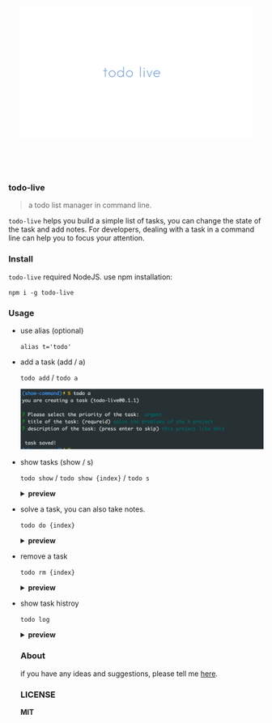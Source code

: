 
<br>
<div align="center" height="500">
<img src="logo.png" width="460" height="260" align="center">
</div>

<br><br><br>

### todo-live

> a todo list manager in  command line.

`todo-live` helps you build a simple list of tasks, you can change the state of the task and add notes. For developers, dealing with a task in a command line can help you to focus your attention.

### Install

`todo-live` required NodeJS. use npm installation:

```
npm i -g todo-live
```

### Usage

- use alias (optional)

  `alias t='todo'`

- add a task (add / a)

  `todo add` / `todo a`

  <img src=".github/examples/add.png">

- show tasks (show / s)

  `todo show` / `todo show {index}` / `todo s`

  <details>
    <summary><b>preview</b> </summary>
    <img src=".github/examples/show-1.png">
    <img src=".github/examples/show-2.png">
  </details>

- solve a task, you can also take notes.

  `todo do {index}`
  <details>
    <summary><b>preview</b> </summary>
    <img src=".github/examples/do-1.png">
  </details>

- remove a task

  `todo rm {index}`

  <details>
    <summary><b>preview</b> </summary>
    <img src=".github/examples/rm.png">
  </details>
  
- show task histroy

  `todo log`

  <details>
    <summary><b>preview</b> </summary>
    <img src=".github/examples/log.png">
  </details>
  
  ### About
  if you have any ideas and suggestions, please tell me [here](https://github.com/DhyanaChina/todo-live/issues/new).
  
  ### LICENSE
  **MIT**
  
